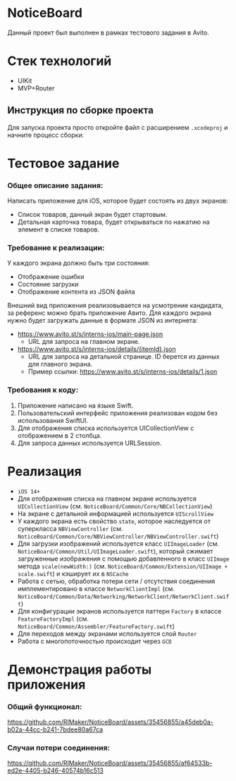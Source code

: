 # NoticeBoard
Данный проект был выполнен в рамках тестового задания в Avito.

# Стек технологий
* UIKit
* MVP+Router

## Инструкция по сборке проекта
Для запуска проекта просто откройте файл с расширением `.xcodeproj` и начните процесс сборки:

# Тестовое задание

### Общее описание задания:
Написать приложение для iOS, которое будет состоять из двух экранов: 
- Список товаров, данный экран будет стартовым.
- Детальная карточка товара, будет открываться по нажатию на элемент в списке товаров.

### Требование к реализации:
У каждого экрана должно быть три состояния: 
- Отображение ошибки
- Состояние загрузки
- Отображение контента из JSON файла

Внешний вид приложения реализовывается на усмотрение кандидата, за референс можно брать приложение Авито.
Для каждого экрана нужно будет загружать данные в формате JSON из интернета: 
- https://www.avito.st/s/interns-ios/main-page.json
    - URL для запроса на главном экране.
- https://www.avito.st/s/interns-ios/details/{itemId}.json
    - URL для запроса на детальной странице. ID берется из данных для главного экрана. 
    - Пример ссылки: https://www.avito.st/s/interns-ios/details/1.json

### Требования к коду:
1. Приложение написано на языке Swift. 
2. Пользовательский интерфейс приложения реализован кодом без использования SwiftUI.
3. Для отображения списка используется UICollectionView с отображением в 2 столбца.
4. Для запроса данных используется URLSession.

# Реализация
- `iOS 14+`
- Для отображения списка на главном экране используется `UICollectionView` (см. `NoticeBoard/Common/Core/NBCollectionView`)
- На экране с детальной информацией используется `UIScrollView`
- У каждого экрана есть свойство `state`, которое наследуется от суперкласса `NBViewController` (см. `NoticeBoard/Common/Core/NBViewController/NBViewController.swift`)
- Для загрузки изображений используется класс `UIImageLoader` (см. `NoticeBoard/Common/Util/UIImageLoader.swift`), который сжимает загруженные изображения с помощью добавленного в класс `UIImage` метода `scale(newWidth:)` (см. `NoticeBoard/Common/Extension/UIImage + scale.swift`) и кэширует их в `NSCache`
- Работа с сетью, обработка потери сети / отсутствия соединения имплементировано в классе `NetworkClientImpl` (см. `NoticeBoard/Common/Data/Networking/NetworkClient/NetworkClient.swift`)
- Для конфигурации экранов используется паттерн `Factory` в классе `FeatureFactoryImpl` (см. `NoticeBoard/Common/Assembler/FeatureFactory.swift`)
- Для переходов между экранами используется слой `Router`
- Работа с многопоточностью происходит через `GCD`

# Демонстрация работы приложения

### Общий функционал:
https://github.com/RIMaker/NoticeBoard/assets/35456855/a45deb0a-b02a-44cc-b241-7bdee80a67ca

### Случаи потери соединения:
https://github.com/RIMaker/NoticeBoard/assets/35456855/af64533b-ed2e-4405-b246-40574b16c513
